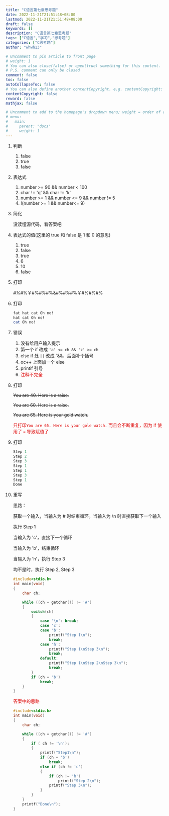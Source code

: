 ```yaml
---
title: "C语言第七章思考题"
date: 2022-11-21T21:51:48+08:00
lastmod: 2022-11-21T21:51:48+08:00
draft: false
keywords: []
description: "C语言第七章思考题"
tags: ["C语言","学习","思考题"]
categories: ["C思考题"]
author: "whwh13"

# Uncomment to pin article to front page
# weight: 1
# You can also close(false) or open(true) something for this content.
# P.S. comment can only be closed
comment: false
toc: false
autoCollapseToc: false
# You can also define another contentCopyright. e.g. contentCopyright: "This is another copyright."
contentCopyright: false
reward: false
mathjax: false

# Uncomment to add to the homepage's dropdown menu; weight = order of article
# menu:
#   main:
#     parent: "docs"
#     weight: 1
---
```


<!--more-->
1. 判断

    1. false
    2. true
    3. false

2. 表达式

   1. number >= 90 && number < 100
   2. char != 'q' && char != 'k'
   3. number >= 1 && number <= 9 && number != 5
   4. !(number >= 1 && number<= 9)

3. 简化

    没读懂源代码，看答案吧

4. 表达式的值(这里的 true 和 false 是 1 和 0 的意思)

    1. true
    2. false
    3. true
    4. 6
    5. 10
    6. false

5. 打印

    *#%*#%￥#%*#%*#%&#%*#%*#%￥#%*#%*#%

6. 打印

    ```sh
    fat hat cat Oh no!
    hat cat Oh no!
    cat Oh no!
    ```

7. 错误

    1. 没有给用户输入提示
    2. 第一个 if 改成 `'a' <= ch && 'z' >= ch`
    3. else if 处 `||` 改成 `&&，后面补个括号
    4. oc++ 上面加一个 else
    5. printif 引号
    6. <font color="#dd0000">注释不完全</font>

8. 打印

    ~~You are 40. Here is a raise.~~

    ~~You are 60. Here is a raise.~~

    ~~You are 65. Here is your gold watch.~~

    <font color="#dd0000">只打印`You are 65. Here is your gole watch.` 而且会不断重复，因为 if 使用了 `=` 导致赋值了</font>

9. 打印

    ```C
    Step 1
    Step 2
    Step 3
    Step 1
    Step 1
    Step 3
    Step 1
    Done
    ```

10. 重写

    思路：

    获取一个输入，当输入为 # 时结束循环。当输入为 \n 时直接获取下一个输入

    执行 Step 1

    当输入为 'c'，直接下一个循环

    当输入为 'b'，结束循环

    当输入为 'h'，执行 Step 3

    均不是时，执行 Step 2, Step 3

    ```C
    #include<stdio.h>
    int main(void)
    {
        char ch;

        while ((ch = getchar()) != '#')
        {
            switch(ch)
            {
                case '\n': break;
                case 'c':
                case 'b':
                    printf("Step 1\n");
                    break;
                case 'h':
                    printf("Step 1\nStep 3\n");
                    break;
                default:
                    printf("Step 1\nStep 2\nStep 3\n");
                    break;
            }
            if (ch = 'b')
                break;
        }
    }
    ```

    <font color="#dd0000">答案中的思路</font>

    ```C
    #include<stdio.h>
    int main(void)
    {
        char ch;

        while ((ch = getchar()) != '#')
        {
            if ( ch != '\n');
            {
                printf("Step1\n");
                if (ch = 'b')
                    break;
                else if (ch != 'c')
                {
                    if (ch != 'h')
                        printf("Step 2\n");
                    printf("Step 3\n");
                }
            }
        }
        printf("Done\n");
    }
    ```
